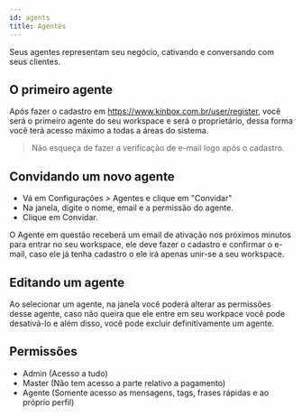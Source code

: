 ```yaml
---
id: agents
title: Agentes
---
```


Seus agentes representam seu negócio, cativando e conversando com seus clientes.

## O primeiro agente

Após fazer o cadastro em https://www.kinbox.com.br/user/register, você será o primeiro agente do seu workspace e será o proprietário, dessa forma você terá acesso máximo a todas a áreas do sistema.
>Não esqueça de fazer a verificação de e-mail logo após o cadastro.

## Convidando um novo agente
- Vá em Configurações > Agentes e clique em "Convidar"
- Na janela, digite o nome, email e a permissão do agente.
- Clique em Convidar.

O Agente em questão receberá um email de ativação nos próximos minutos para 
entrar no seu workspace, ele deve fazer o cadastro e confirmar o e-mail, caso ele já tenha cadastro o ele irá apenas unir-se a seu workspace.

## Editando um agente
Ao selecionar um agente, na janela você poderá alterar as permissões desse agente, caso não queira que ele entre em seu workpace você pode desativá-lo e além disso, você pode excluir definitivamente um agente.

<!-- ![](../../img/plugin/add-plugin.PNG) -->

## Permissões
- Admin (Acesso a tudo)
- Master (Não tem acesso a parte relativo a pagamento)
- Agente (Somente acesso as mensagens, tags, frases rápidas e ao próprio perfil)
